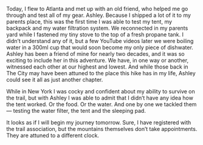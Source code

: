 Today, I flew to Atlanta and met up with an old friend, who helped me go through and test all of my gear. Ashley. Because I shipped a lot of it to my parents place, this was the first time I was able to test my tent, my backpack and my water filtration system. We reconnected in my parents  yard while I fastened my tiny stove to the top of a fresh propane tank. I didn’t understand any of it, but a few YouTube videos later we were boiling water in a 300ml cup that would soon become my only piece of dishwater. Ashley has been a friend of mine for nearly two decades, and it was so exciting to include her in this adventure. We have, in one way or another, witnessed each other at our highest and lowest. And while those back in The City may have been attuned to the place this hike has in my life, Ashley could see it all as just another chapter. 

While in New York I was cocky and confident about my ability to survive on the trail, but with Ashley I was able to admit that I didn’t have any idea how the tent worked. Or the food. Or the water. And one by one we tackled them— testing the water filter, the tent and the sleeping pad. 

It looks as if I will begin my journey tomorrow. Sure, I have registered with the trail association, but the mountains themselves don’t take appointments. They are attuned to a different clock. 
